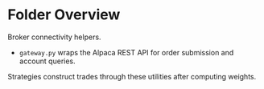 # Folder Overview

Broker connectivity helpers.
- `gateway.py` wraps the Alpaca REST API for order submission and account
  queries.

Strategies construct trades through these utilities after computing weights.
